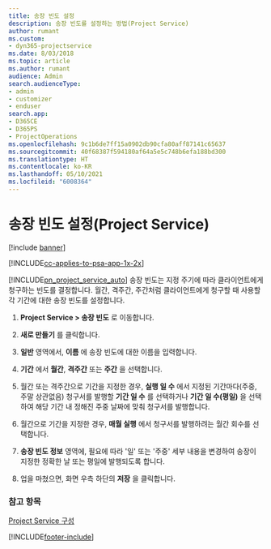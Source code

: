 ```yaml
---
title: 송장 빈도 설정
description: 송장 빈도를 설정하는 방법(Project Service)
author: rumant
ms.custom:
- dyn365-projectservice
ms.date: 8/03/2018
ms.topic: article
ms.author: rumant
audience: Admin
search.audienceType:
- admin
- customizer
- enduser
search.app:
- D365CE
- D365PS
- ProjectOperations
ms.openlocfilehash: 9c1b6de7ff15a0902db90cfa80aff87141c65637
ms.sourcegitcommit: 40f68387f594180af64a5e5c748b6efa188bd300
ms.translationtype: HT
ms.contentlocale: ko-KR
ms.lasthandoff: 05/10/2021
ms.locfileid: "6008364"
---
```

# <a name="set-up-invoice-frequencies-project-service"></a>송장 빈도 설정(Project Service)

[!include [banner](../includes/psa-now-project-operations.md)]

[!INCLUDE[cc-applies-to-psa-app-1x-2x](../includes/cc-applies-to-psa-app-1x-2x.md)]

[!INCLUDE[pn_project_service_auto](../includes/pn-project-service-auto.md)] 송장 빈도는 지정 주기에 따라 클라이언트에게 청구하는 빈도를 결정합니다. 월간, 격주간, 주간처럼 클라이언트에게 청구할 때 사용할 각 기간에 대한 송장 빈도를 설정합니다.  
  
1.  **Project Service > 송장 빈도** 로 이동합니다.  
  
2.  **새로 만들기** 를 클릭합니다.  
  
3.  **일반** 영역에서, **이름** 에 송장 빈도에 대한 이름을 입력합니다.  
  
4.  **기간** 에서 **월간**, **격주간** 또는 **주간** 을 선택합니다.  
  
5.  월간 또는 격주간으로 기간을 지정한 경우, **실행 일 수** 에서 지정된 기간마다(주중, 주말 상관없음) 청구서를 발행할 **기간 일 수** 를 선택하거나 **기간 일 수(평일)** 을 선택하여 해당 기간 내 정해진 주중 날짜에 맞춰 청구서를 발행합니다.  
  
6.  월간으로 기간을 지정한 경우, **매월 실행** 에서 청구서를 발행하려는 월간 회수를 선택합니다.  
  
7.  **송장 빈도 정보** 영역에, 필요에 따라 '일' 또는 '주중' 세부 내용을 변경하여 송장이 지정한 정확한 날 또는 평일에 발행되도록 합니다.  
  
8.  업을 마쳤으면, 화면 우측 하단의 **저장** 을 클릭합니다.  
  
### <a name="see-also"></a>참고 항목  
 [Project Service 구성](../psa/configure.md)


[!INCLUDE[footer-include](../includes/footer-banner.md)]